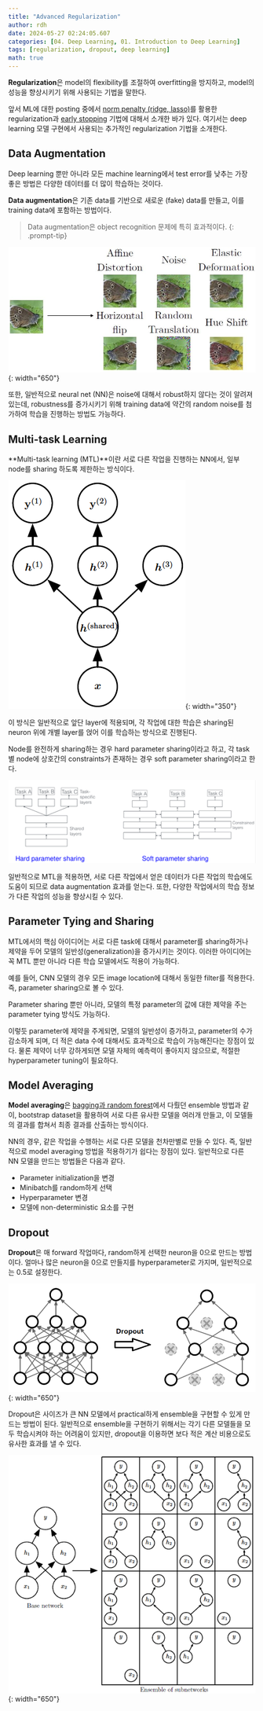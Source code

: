 ```yaml
---
title: "Advanced Regularization"
author: rdh
date: 2024-05-27 02:24:05.607
categories: [04. Deep Learning, 01. Introduction to Deep Learning]
tags: [regularization, dropout, deep learning]
math: true
---
```

**Regularization**은 model의 flexibility를 조절하여 overfitting을 방지하고, model의 성능을 향상시키기 위해 사용되는 기법을 말한다.

앞서 ML에 대한 posting 중에서 [norm penalty (ridge, lasso)](https://rohdonghyun.github.io/posts/Regularization/)를 활용한 regularization과 [early stopping](https://rohdonghyun.github.io/posts/Optimization-vs-Learning/) 기법에 대해서 소개한 바가 있다. 여기서는 deep learning 모델 구현에서 사용되는 추가적인 regularization 기법을 소개한다.

## Data Augmentation
Deep learning 뿐만 아니라 모든 machine learning에서 test error를 낮추는 가장 좋은 방법은 다양한 데이터를 더 많이 학습하는 것이다.

**Data augmentation**은 기존 data를 기반으로 새로운 (fake) data를 만들고, 이를 training data에 포함하는 방법이다.

> Data augmentation은 object recognition 문제에 특히 효과적이다.
{: .prompt-tip}

![](/assets/img/Advanced-Regularization-01.png){: width="650"}

또한, 일반적으로 neural net (NN)은 noise에 대해서 robust하지 않다는 것이 알려져 있는데, robustness를 증가시키기 위해 training data에 약간의 random noise를 첨가하여 학습을 진행하는 방법도 가능하다.

## Multi-task Learning
**Multi-task learning (MTL)**이란 서로 다른 작업을 진행하는 NN에서, 일부 node를 sharing 하도록 제한하는 방식이다.

![](/assets/img/Advanced-Regularization-02.png){: width="350"}

이 방식은 일반적으로 앞단 layer에 적용되며, 각 작업에 대한 학습은 sharing된 neuron 위에 개별 layer를 얹어 이를 학습하는 방식으로 진행된다.

Node를 완전하게 sharing하는 경우 hard parameter sharing이라고 하고, 각 task별 node에 상호간의 constraints가 존재하는 경우 soft parameter sharing이라고 한다.

![](/assets/img/Advanced-Regularization-03.png)

일반적으로 MTL을 적용하면, 서로 다른 작업에서 얻은 데이터가 다른 작업의 학습에도 도움이 되므로 data augmentation 효과를 얻는다. 또한, 다양한 작업에서의 학습 정보가 다른 작업의 성능을 향상시킬 수 있다.

## Parameter Tying and Sharing
MTL에서의 핵심 아이디어는 서로 다른 task에 대해서 parameter를 sharing하거나 제약을 두어 모델의 일반성(generalization)을 증가시키는 것이다. 이러한 아이디어는 꼭 MTL 뿐만 아니라 다른 학습 모델에서도 적용이 가능하다.

예를 들어, CNN 모델의 경우 모든 image location에 대해서 동일한 filter를 적용한다. 즉, parameter sharing으로 볼 수 있다.

Parameter sharing 뿐만 아니라, 모델의 특정 parameter의 값에 대한 제약을 주는 parameter tying 방식도 가능하다.

이렇듯 parameter에 제약을 주게되면, 모델의 일반성이 증가하고, parameter의 수가 감소하게 되며, 더 적은 data 수에 대해서도 효과적으로 학습이 가능해진다는 장점이 있다. 물론 제약이 너무 강하게되면 모델 자체의 예측력이 좋아지지 않으므로, 적절한 hyperparameter tuning이 필요하다.

## Model Averaging
**Model averaging**은 [bagging과 random forest](https://rohdonghyun.github.io/posts/Bagging-and-Random-Forest/)에서 다뤘던 ensemble 방법과 같이, bootstrap dataset을 활용하여 서로 다른 유사한 모델을 여러개 만들고, 이 모델들의 결과를 합쳐서 최종 결과를 산출하는 방식이다.

NN의 경우, 같은 작업을 수행하는 서로 다른 모델을 천차만별로 만들 수 있다. 즉, 일반적으로 model averaging 방법을 적용하기가 쉽다는 장점이 있다. 일반적으로 다른 NN 모델을 만드는 방법들은 다음과 같다.

* Parameter initialization을 변경
* Minibatch를 random하게 선택
* Hyperparameter 변경
* 모델에 non-deterministic 요소를 구현

## Dropout
**Dropout**은 매 forward 작업마다, random하게 선택한 neuron을 0으로 만드는 방법이다. 얼마나 많은 neuron을 0으로 만들지를 hyperparameter로 가지며, 일반적으로는 0.5로 설정한다.

![](/assets/img/Advanced-Regularization-04.png){: width="650"}

Dropout은 사이즈가 큰 NN 모델에서 practical하게 ensemble을 구현할 수 있게 만드는 방법이 된다. 일반적으로 ensemble을 구현하기 위해서는 각기 다른 모델들을 모두 학습시켜야 하는 어려움이 있지만, dropout을 이용하면 보다 적은 계산 비용으로도 유사한 효과를 낼 수 있다.

![](/assets/img/Advanced-Regularization-05.png){: width="650"}
